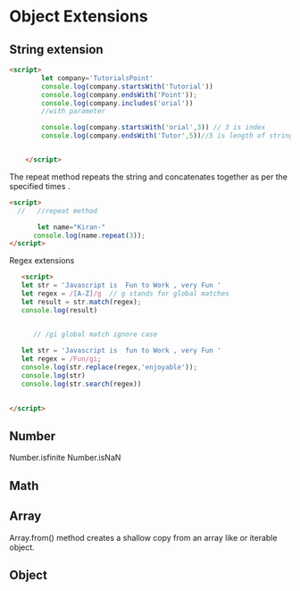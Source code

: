 # Object Extensions

## String extension

```html
<script>
        let company='TutorialsPoint'
        console.log(company.startsWith('Tutorial'))
        console.log(company.endsWith('Point'));
        console.log(company.includes('orial'))
        //with parameter

        console.log(company.startsWith('orial',3)) // 3 is index
        console.log(company.endsWith('Tutor',5))//5 is length of string


    </script>
```

The repeat method repeats the string and concatenates together as per the specified times .

```html
<script>
  //   //repeat method

       let name="Kiran-"
      console.log(name.repeat(3));
</script>

```

Regex extensions

```html
   <script>
   let str = 'Javascript is  Fun to Work , very Fun '
   let regex = /[A-Z]/g  // g stands for global matches 
   let result = str.match(regex);
   console.log(result)


      // /gi global match ignore case
    
   let str = 'Javascript is  fun to Work , very Fun '
   let regex = /Fun/gi;
   console.log(str.replace(regex,'enjoyable'));
   console.log(str)
   console.log(str.search(regex))

 
</script>

```

## Number

Number.isfinite
Number.isNaN


## Math

## Array
 Array.from() method creates a shallow copy from an array like or iterable object.


## Object

